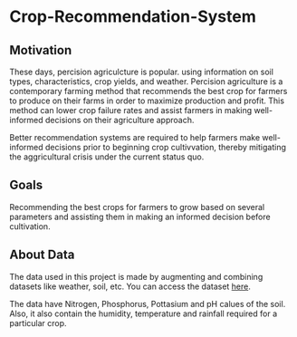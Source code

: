 # Crop-Recommendation-System

## Motivation

These days, percision agriculcture is popular. using information on soil types, characteristics, crop yields, and weather. Percision agriculture is a contemporary farming method that recommends the best crop for farmers to produce on their farms in order to maximize production and profit. This method can lower crop failure rates and assist farmers in making well- informed decisions on their agriculture approach.

Better recommendation systems are required to help farmers make well-informed decisions prior to beginning crop cultivvation, thereby mitigating the aggricultural crisis under the current status quo.

## Goals

Recommending the best crops for farmers to grow based on several parameters and assisting them in making an informed decision before cultivation.


## About Data

The data used in this project is made by augmenting and combining datasets like weather, soil, etc. You can access the dataset [here](https://www.kaggle.com/datasets/atharvaingle/crop-recommendation-dataset).

The data have Nitrogen, Phosphorus, Pottasium and pH calues of the soil. Also, it also contain the humidity, temperature and rainfall required for a particular crop.

